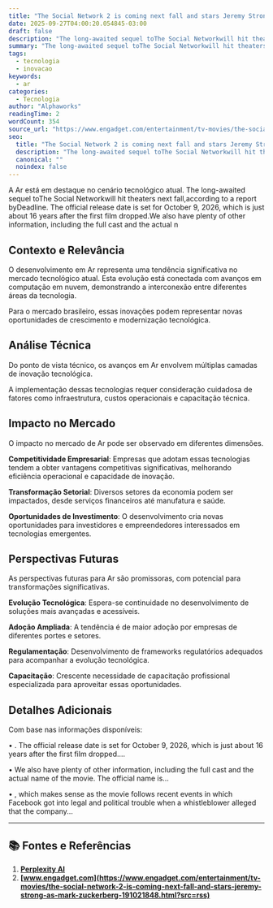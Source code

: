 ```yaml
---
title: "The Social Network 2 is coming next fall and stars Jeremy Strong as Mark Zuckerberg"
date: 2025-09-27T04:00:20.054845-03:00
draft: false
description: "The long-awaited sequel toThe Social Networkwill hit theaters next fall,according to a report byDeadline. The official release date is set for October 9, 202..."
summary: "The long-awaited sequel toThe Social Networkwill hit theaters next fall,according to a report byDeadline. The official release date is set for October 9, 202..."
tags:
  - tecnologia
  - inovacao
keywords:
  - ar
categories:
  - Tecnologia
author: "Alphaworks"
readingTime: 2
wordCount: 354
source_url: "https://www.engadget.com/entertainment/tv-movies/the-social-network-2-is-coming-next-fall-and-stars-jeremy-strong-as-mark-zuckerberg-191021848.html?src=rss"
seo:
  title: "The Social Network 2 is coming next fall and stars Jeremy Strong as Mark Zuckerberg"
  description: "The long-awaited sequel toThe Social Networkwill hit theaters next fall,according to a report byDeadline. The official release date is set for October 9, 202..."
  canonical: ""
  noindex: false
---
```


A Ar está em destaque no cenário tecnológico atual. The long-awaited sequel toThe Social Networkwill hit theaters next fall,according to a report byDeadline. The official release date is set for October 9, 2026, which is just about 16 years after the first film dropped.We also have plenty of other information, including the full cast and the actual n

## Contexto e Relevância

O desenvolvimento em Ar representa uma tendência significativa no mercado tecnológico atual. Esta evolução está conectada com avanços em computação em nuvem, demonstrando a interconexão entre diferentes áreas da tecnologia.

Para o mercado brasileiro, essas inovações podem representar novas oportunidades de crescimento e modernização tecnológica.
## Análise Técnica

Do ponto de vista técnico, os avanços em Ar envolvem múltiplas camadas de inovação tecnológica.



A implementação dessas tecnologias requer consideração cuidadosa de fatores como infraestrutura, custos operacionais e capacitação técnica.
## Impacto no Mercado

O impacto no mercado de Ar pode ser observado em diferentes dimensões.

**Competitividade Empresarial**: Empresas que adotam essas tecnologias tendem a obter vantagens competitivas significativas, melhorando eficiência operacional e capacidade de inovação.

**Transformação Setorial**: Diversos setores da economia podem ser impactados, desde serviços financeiros até manufatura e saúde.

**Oportunidades de Investimento**: O desenvolvimento cria novas oportunidades para investidores e empreendedores interessados em tecnologias emergentes.


## Perspectivas Futuras

As perspectivas futuras para Ar são promissoras, com potencial para transformações significativas.

**Evolução Tecnológica**: Espera-se continuidade no desenvolvimento de soluções mais avançadas e acessíveis.

**Adoção Ampliada**: A tendência é de maior adoção por empresas de diferentes portes e setores.

**Regulamentação**: Desenvolvimento de frameworks regulatórios adequados para acompanhar a evolução tecnológica.

**Capacitação**: Crescente necessidade de capacitação profissional especializada para aproveitar essas oportunidades.
## Detalhes Adicionais

Com base nas informações disponíveis:

• . The official release date is set for October 9, 2026, which is just about 16 years after the first film dropped....

• We also have plenty of other information, including the full cast and the actual name of the movie. The official name is...

• , which makes sense as the movie follows recent events in which Facebook got into legal and political trouble when a whistleblower alleged that the company...



---

## 📚 Fontes e Referências

1. **[Perplexity AI](https://www.perplexity.ai/)**
2. **[www.engadget.com](https://www.engadget.com/entertainment/tv-movies/the-social-network-2-is-coming-next-fall-and-stars-jeremy-strong-as-mark-zuckerberg-191021848.html?src=rss)**
